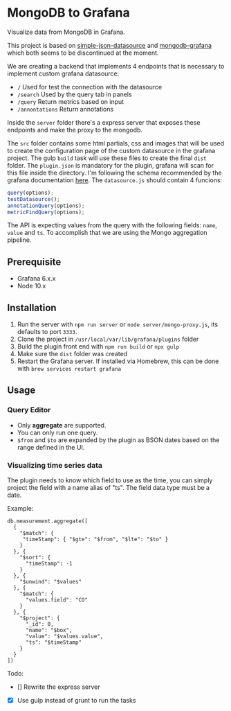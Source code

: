 # MongoDB to Grafana

Visualize data from MongoDB in Grafana.

This project is based on [simple-json-datasource](http://github.com/grafana/simple-json-datasource) and [mongodb-grafana](https://github.com/JamesOsgood/mongodb-grafana) which both seems to be discontinued at the moment.

We are creating a backend that implements 4 endpoints that is necessary to implement custom grafana datasource:

- `/` Used for test the connection with the datasource
- `/search` Used by the query tab in panels
- `/query` Return metrics based on input
- `/annontations` Return annotations

Inside the `server` folder there's a express server that exposes these endpoints and make the proxy to the mongodb.

The `src` folder contains some html partials, css and images that will be used to create the configuration page of the custom datasource in the grafana project. The gulp `build` task will use these files to create the final `dist` folder.
The `plugin.json` is mandatory for the plugin, grafana will scan for this file inside the directory. I'm following the schema recommended by the grafana documentation [here](https://grafana.com/docs/grafana/latest/plugins/developing/plugin.json).
The `datasource.js` should contain 4 funcions:

```javascript
query(options);
testDatasource();
annotationQuery(options);
metricFindQuery(options);
```

The API is expecting values from the query with the following fields: `name`, `value` and `ts`. To accomplish that we are using the Mongo aggregation pipeline.

## Prerequisite

- Grafana 6.x.x
- Node 10.x

## Installation

1. Run the server with `npm run server` or `node server/mongo-proxy.js`, its defaults to port `3333`.
2. Clone the project in `/usr/local/var/lib/grafana/plugins` folder
3. Build the plugin front end with `npm run build` or `npx gulp`
4. Make sure the `dist` folder was created
5. Restart the Grafana server. If installed via Homebrew, this can be done with `brew services restart grafana`

## Usage

### Query Editor

- Only **aggregate** are supported.
- You can only run one query.
- `$from` and `$to` are expanded by the plugin as BSON dates based on the range defined in the UI.

### Visualizing time series data

The plugin needs to know which field to use as the time, you can simply project the field with a name alias of "ts". The field data type must be a date.

Example:

```
db.measurement.aggregate([
  {
    "$match": {
     "timeStamp": { "$gte": "$from", "$lte": "$to" }
    }
  }, {
    "$sort": {
      "timeStamp": -1
    }
  }, {
    "$unwind": "$values"
  }, {
    "$match": {
      "values.field": "CO"
    }
  }, {
    "$project": {
      "_id": 0,
      "name": "$box",
      "value": "$values.value",
      "ts": "$timeStamp"
    }
  }
])
```

Todo:

- [] Rewrite the express server
- [x] Use gulp instead of grunt to run the tasks
